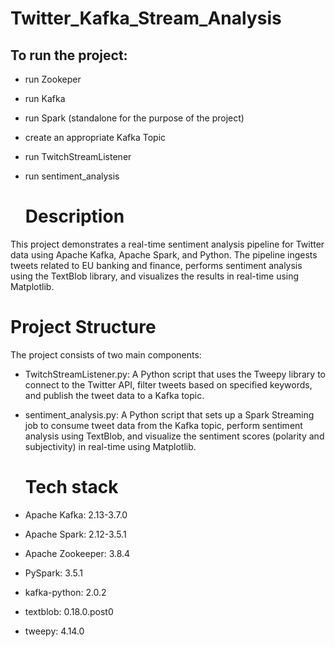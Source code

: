 # Twitter_Kafka_Stream_Analysis

## To run the project:

- run Zookeper
- run Kafka
- run Spark (standalone for the purpose of the project)
- create an appropriate Kafka Topic
- run TwitchStreamListener
- run sentiment_analysis

  # Description
This project demonstrates a real-time sentiment analysis pipeline for Twitter data using Apache Kafka, Apache Spark, and Python. The pipeline ingests tweets related to EU banking and finance, performs sentiment analysis using the TextBlob library, and visualizes the results in real-time using Matplotlib.

# Project Structure
The project consists of two main components:

- TwitchStreamListener.py: A Python script that uses the Tweepy library to connect to the Twitter API, filter tweets based on specified keywords, and publish the tweet data to a Kafka topic.
- sentiment_analysis.py: A Python script that sets up a Spark Streaming job to consume tweet data from the Kafka topic, perform sentiment analysis using TextBlob, and visualize the sentiment scores (polarity and subjectivity) in real-time using Matplotlib.
  
  # Tech stack

 
- Apache Kafka: 2.13-3.7.0
- Apache Spark: 2.12-3.5.1
- Apache Zookeeper: 3.8.4
- PySpark: 3.5.1
- kafka-python: 2.0.2
- textblob: 0.18.0.post0
- tweepy: 4.14.0
